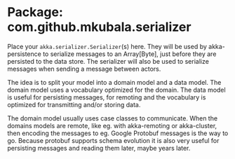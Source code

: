 # Package: com.github.mkubala.serializer
Place your `akka.serializer.Serializer`(s) here. They will be used by akka-persistence to serialize
messages to an Array[Byte], just before they are persisted to the data store. The serializer will also be used to 
serialize messages when sending a message between actors.

The idea is to split your model into a domain model and a data model. The domain model uses a vocabulary
optimized for the domain. The data model is useful for persisting messages, for remoting and the vocabulary is 
optimized for transmitting and/or storing data. 

The domain model usually uses case classes to communicate. When the domains models are remote, like eg. with 
akka-remoting or akka-cluster, then encoding the messages to eg. Google Protobuf messages is the way to go. Because protobuf 
supports schema evolution it is also very useful for persisting messages and reading them later, maybe years later. 
